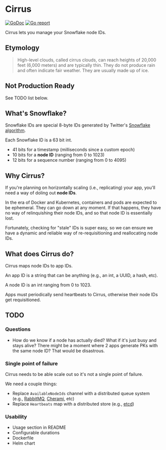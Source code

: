 # Cirrus
[![GoDoc](https://godoc.org/github.com/kevinmichaelchen/cirrus?status.svg)](https://godoc.org/github.com/kevinmichaelchen/cirrus)
[![Go report](http://goreportcard.com/badge/kevinmichaelchen/cirrus)](http://goreportcard.com/report/kevinmichaelchen/cirrus) 

Cirrus lets you manage your Snowflake node IDs.

## Etymology
> High-level clouds, called cirrus clouds, can reach heights of 20,000 feet (6,000 meters)
and are typically thin. They do not produce rain and often indicate fair weather.
They are usually made up of ice.

## Not Production Ready
See TODO list below.

## What's Snowflake?
Snowflake IDs are special 8-byte IDs generated by Twitter's 
[Snowflake](https://developer.twitter.com/en/docs/basics/twitter-ids) 
[algorithm](https://blog.twitter.com/engineering/en_us/a/2010/announcing-snowflake.html).

Each Snowflake ID is a 63 bit int.
- 41 bits for a timestamp (milliseconds since a custom epoch)
- 10 bits for a **node ID** (ranging from 0 to 1023)
- 12 bits for a sequence number (ranging from 0 to 4095)

## Why Cirrus?
If you're planning on horizontally scaling (i.e., replicating) your app, 
you'll need a way of doling out **node IDs**.

In the era of Docker and Kubernetes, containers and pods are expected to be ephemeral.
They can go down at any moment.
If that happens, they have no way of relinquishing their node IDs, 
and so that node ID is essentially lost.

Fortunately, checking for "stale" IDs is super easy, so we can ensure
we have a dynamic and reliable way of re-requisitioning and reallocating node IDs.

## What does Cirrus do?
Cirrus maps node IDs to app IDs.

An app ID is a string that can be anything (e.g., an int, a UUID, a hash, etc).

A node ID is an int ranging from 0 to 1023.

Apps must periodically send heartbeats to Cirrus, otherwise their node IDs get requisitioned.

## TODO
### Questions
- How do we know if a node has actually died? 
What if it's just busy and stays alive? 
There might be a moment where 2 apps generate PKs with the same node ID?
That would be disastrous.

### Single point of failure
Cirrus needs to be able scale out so it's not a single point of failure.

We need a couple things:
- Replace `AvailableNodeIds` channel with a distributed queue system 
(e.g., [RabbitMQ](https://www.rabbitmq.com/), [Cherami](https://github.com/uber/cherami-server), etc)
- Replace `Heartbeats` map with a distributed store (e.g., [etcd](https://github.com/coreos/etcd))

### Usability
- Usage section in README
- Configurable durations
- Dockerfile
- Helm chart

